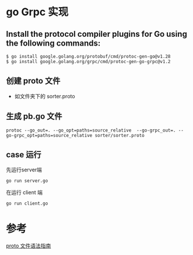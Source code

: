 # go Grpc 实现

## Install the protocol compiler plugins for Go using the following commands:

```shell
$ go install google.golang.org/protobuf/cmd/protoc-gen-go@v1.28
$ go install google.golang.org/grpc/cmd/protoc-gen-go-grpc@v1.2
```

## 创建 proto 文件

- 如文件夹下的 sorter.proto

## 生成 pb.go 文件

```shell
protoc --go_out=. --go_opt=paths=source_relative  --go-grpc_out=. --go-grpc_opt=paths=source_relative sorter/sorter.proto
```


## case 运行

先运行server端

```shell
go run server.go
```

在运行 client 端

```shell
go run client.go
```

# 参考

[proto 文件语法指南](https://jergoo.gitbooks.io/go-grpc-practice-guide/content/chapter1/protobuf.html)